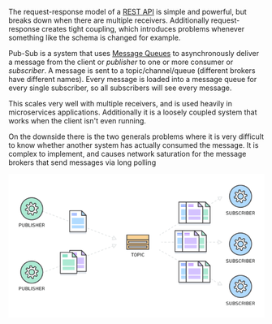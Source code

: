 

The request-response model of a [REST API](../Internet%20&%20Networking/REST%20API.md) is simple and powerful, but breaks down when there are multiple receivers. Additionally request-response creates tight coupling, which introduces problems whenever something like the schema is changed for example.

Pub-Sub is a system that uses [Message Queues](Message%20Queue.md) to asynchronously deliver a message from the client or _publisher_ to one or more consumer or _subscriber_. A message is sent to a topic/channel/queue (different brokers have different names). Every message is loaded into a message queue for every single subscriber, so all subscribers will see every message.

This scales very well with multiple receivers, and is used heavily in microservices applications. Additionally it is a loosely coupled system that works when the client isn't even running.

On the downside there is the two generals problems where it is very difficult to know whether another system has actually consumed the message. It is complex to implement, and causes network saturation for the message brokers that send messages via long polling

![](../Attachments/Pasted%20image%2020220415202355.png)
